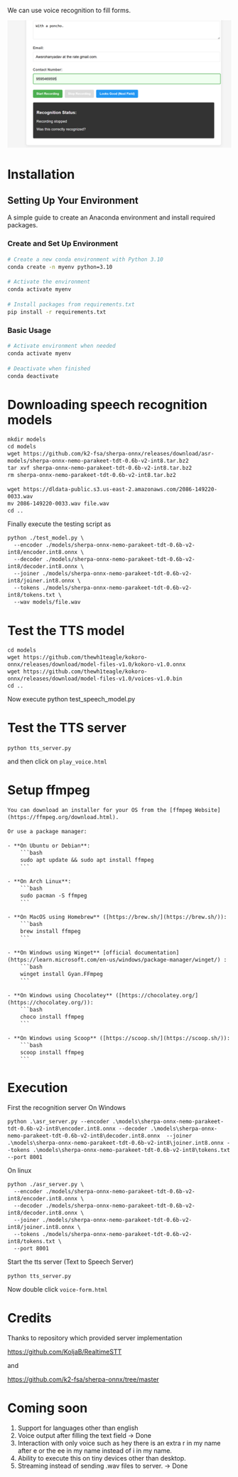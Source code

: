 We can use voice recognition to fill forms. 

![Form](./images/form.png)

# Installation 
## Setting Up Your Environment

A simple guide to create an Anaconda environment and install required packages.

### Create and Set Up Environment

```bash
# Create a new conda environment with Python 3.10
conda create -n myenv python=3.10

# Activate the environment
conda activate myenv

# Install packages from requirements.txt
pip install -r requirements.txt
```

### Basic Usage

```bash
# Activate environment when needed
conda activate myenv

# Deactivate when finished
conda deactivate
```

# Downloading speech recognition models

```
mkdir models
cd models
wget https://github.com/k2-fsa/sherpa-onnx/releases/download/asr-models/sherpa-onnx-nemo-parakeet-tdt-0.6b-v2-int8.tar.bz2
tar xvf sherpa-onnx-nemo-parakeet-tdt-0.6b-v2-int8.tar.bz2
rm sherpa-onnx-nemo-parakeet-tdt-0.6b-v2-int8.tar.bz2

wget https://dldata-public.s3.us-east-2.amazonaws.com/2086-149220-0033.wav
mv 2086-149220-0033.wav file.wav
cd ..
```
Finally execute the testing script as 

```
python ./test_model.py \
  --encoder ./models/sherpa-onnx-nemo-parakeet-tdt-0.6b-v2-int8/encoder.int8.onnx \
  --decoder ./models/sherpa-onnx-nemo-parakeet-tdt-0.6b-v2-int8/decoder.int8.onnx \
  --joiner ./models/sherpa-onnx-nemo-parakeet-tdt-0.6b-v2-int8/joiner.int8.onnx \
  --tokens ./models/sherpa-onnx-nemo-parakeet-tdt-0.6b-v2-int8/tokens.txt \
  --wav models/file.wav
```

# Test the TTS model

```
cd models
wget https://github.com/thewh1teagle/kokoro-onnx/releases/download/model-files-v1.0/kokoro-v1.0.onnx
wget https://github.com/thewh1teagle/kokoro-onnx/releases/download/model-files-v1.0/voices-v1.0.bin
cd ..
```

Now execute 
python test_speech_model.py

# Test the TTS server

`python tts_server.py`

and then click on `play_voice.html`

# Setup ffmpeg

    You can download an installer for your OS from the [ffmpeg Website](https://ffmpeg.org/download.html).  
    
    Or use a package manager:

    - **On Ubuntu or Debian**:
        ```bash
        sudo apt update && sudo apt install ffmpeg
        ```

    - **On Arch Linux**:
        ```bash
        sudo pacman -S ffmpeg
        ```

    - **On MacOS using Homebrew** ([https://brew.sh/](https://brew.sh/)):
        ```bash
        brew install ffmpeg
        ```

    - **On Windows using Winget** [official documentation](https://learn.microsoft.com/en-us/windows/package-manager/winget/) :
        ```bash
        winget install Gyan.FFmpeg
        ```
        
    - **On Windows using Chocolatey** ([https://chocolatey.org/](https://chocolatey.org/)):
        ```bash
        choco install ffmpeg
        ```

    - **On Windows using Scoop** ([https://scoop.sh/](https://scoop.sh/)):
        ```bash
        scoop install ffmpeg
        ```    

# Execution


First the recognition server
On Windows
```
python .\asr_server.py --encoder .\models\sherpa-onnx-nemo-parakeet-tdt-0.6b-v2-int8\encoder.int8.onnx --decoder .\models\sherpa-onnx-nemo-parakeet-tdt-0.6b-v2-int8\decoder.int8.onnx  --joiner .\models\sherpa-onnx-nemo-parakeet-tdt-0.6b-v2-int8\joiner.int8.onnx --tokens .\models\sherpa-onnx-nemo-parakeet-tdt-0.6b-v2-int8\tokens.txt --port 8001

```
On linux

```
python ./asr_server.py \
  --encoder ./models/sherpa-onnx-nemo-parakeet-tdt-0.6b-v2-int8/encoder.int8.onnx \
  --decoder ./models/sherpa-onnx-nemo-parakeet-tdt-0.6b-v2-int8/decoder.int8.onnx \
  --joiner ./models/sherpa-onnx-nemo-parakeet-tdt-0.6b-v2-int8/joiner.int8.onnx \
  --tokens ./models/sherpa-onnx-nemo-parakeet-tdt-0.6b-v2-int8/tokens.txt \
  --port 8001

```


Start the tts server (Text to Speech Server)

`python tts_server.py`


Now double click `voice-form.html`


# Credits
Thanks to repository which provided server implementation 

https://github.com/KoljaB/RealtimeSTT 

and 

https://github.com/k2-fsa/sherpa-onnx/tree/master

# Coming soon 
1. Support for languages other than english 
2. Voice output after filling the text field  -> Done
3. Interaction with only voice such as hey there is an extra r in my name after e or the ee in my name instead of i in my name. 
4. Ability to execute this on tiny devices other than desktop. 
5. Streaming instead of sending .wav files to server. -> Done 



